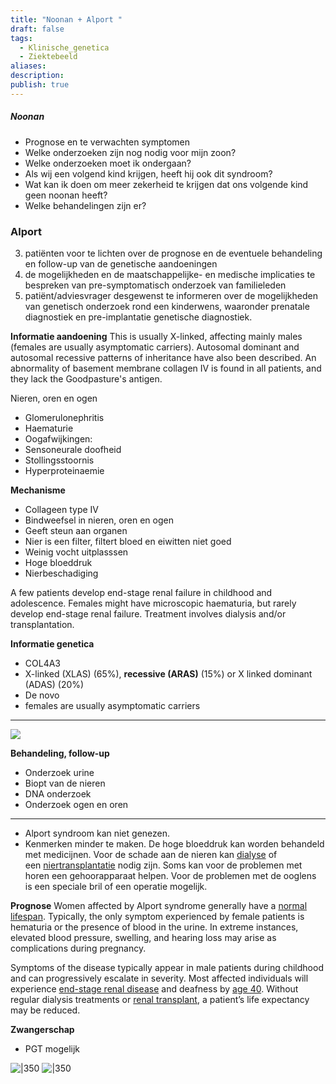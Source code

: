 ```yaml
---
title: "Noonan + Alport "
draft: false
tags:
  - Klinische_genetica
  - Ziektebeeld
aliases: 
description: 
publish: true
---
```



##### Noonan
- Prognose en te verwachten symptomen
-	Welke onderzoeken zijn nog nodig voor mijn zoon?
-	Welke onderzoeken moet ik ondergaan?
-	Als wij een volgend kind krijgen, heeft hij ook dit syndroom?
-	Wat kan ik doen om meer zekerheid te krijgen dat ons volgende kind geen noonan heeft?
-	Welke behandelingen zijn er? 


### Alport


3. patiënten voor te lichten over de prognose en de eventuele behandeling en follow-up van de genetische aandoeningen
4. de mogelijkheden en de maatschappelijke- en medische implicaties te bespreken van pre-symptomatisch onderzoek van familieleden
5. patiënt/adviesvrager desgewenst te informeren over de mogelijkheden van genetisch onderzoek rond een kinderwens, waaronder prenatale diagnostiek en pre-implantatie genetische diagnostiek.

**Informatie aandoening**
This is usually X-linked, affecting mainly males (females are usually asymptomatic carriers). Autosomal dominant and autosomal recessive patterns of inheritance have also been described. An abnormality of basement membrane collagen IV is found in all patients, and they lack the Goodpasture's antigen.

Nieren, oren en ogen
- Glomerulonephritis 
- Haematurie
- Oogafwijkingen:
-  Sensoneurale doofheid
- Stollingsstoornis
- Hyperproteinaemie

**Mechanisme**
- Collageen type IV
- Bindweefsel in nieren, oren en ogen
- Geeft steun aan organen
- Nier is een filter, filtert bloed en eiwitten niet goed
- Weinig vocht uitplasssen
- Hoge bloeddruk
- Nierbeschadiging

A few patients develop end-stage renal failure in childhood and adolescence. Females might have microscopic haematuria, but rarely develop end-stage renal failure. Treatment involves dialysis and/or transplantation.

**Informatie genetica**
- COL4A3 
- X-linked (XLAS) (65%), **recessive (ARAS)** (15%) or X linked dominant (ADAS) (20%)
- De novo
- females are usually asymptomatic carriers

---
![](https://i.imgur.com/JLSexcT.png)




**Behandeling, follow-up**
- Onderzoek urine
- Biopt van de nieren
- DNA onderzoek
- Onderzoek ogen en oren

--- 
-  Alport syndroom kan niet genezen. 
- Kenmerken minder te maken. De hoge bloeddruk kan worden behandeld met medicijnen. Voor de schade aan de nieren kan [dialyse](http://www.nieren.nl/bibliotheek/7-dialyse) of een [niertransplantatie](https://www.nieren.nl/bibliotheek/8-niertransplantatie) nodig zijn. Soms kan voor de problemen met horen een gehoorapparaat helpen. Voor de problemen met de ooglens is een speciale bril of een operatie mogelijk.

**Prognose**
Women affected by Alport syndrome generally have a [normal lifespan](https://www.pennmedicine.org/for-patients-and-visitors/patient-information/conditions-treated-a-to-z/alport-syndrome). Typically, the only symptom experienced by female patients is hematuria or the presence of blood in the urine. In extreme instances, elevated blood pressure, swelling, and hearing loss may arise as complications during pregnancy.

Symptoms of the disease typically appear in male patients during childhood and can progressively escalate in severity. Most affected individuals will experience [end-stage renal disease](https://www.mayoclinic.org/diseases-conditions/end-stage-renal-disease/symptoms-causes/syc-20354532) and deafness by [age 40](https://rarediseases.info.nih.gov/diseases/5785/alport-syndrome#ref_3321). Without regular dialysis treatments or [renal transplant](http://cjasn.asnjournals.org/content/7/12/1969.full.pdf+html), a patient’s life expectancy may be reduced.

**Zwangerschap**
- PGT mogelijk


![|350](https://i.imgur.com/d3pWHWO.png)
![|350](https://i.imgur.com/EbrJnSD.png)
